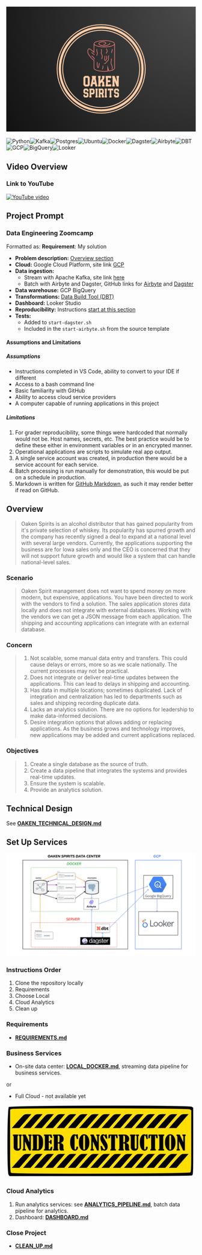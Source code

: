 ![Oaken Spirirts Logo](images/oaken-spirits-logo.png)

![Python](https://img.shields.io/badge/Python-gluegreen)![Kafka](https://img.shields.io/badge/kafka-black)![Postgres](https://img.shields.io/badge/Postgres-lightblue)![Ubuntu](https://img.shields.io/badge/Ubuntu-lightgreen)![Docker](https://img.shields.io/badge/Docker-darkblue)![Dagster](https://img.shields.io/badge/Dagster-violet)![Airbyte](https://img.shields.io/badge/Airbyte-purple)![DBT](https://img.shields.io/badge/DBT-orange)![GCP](https://img.shields.io/badge/GCP-blue)![BigQuery](https://img.shields.io/badge/BigQuery-skyblue)![Looker](https://img.shields.io/badge/Looker_Studio-darkred)

## Video Overview

### Link to YouTube

[![YouTube video](https://img.youtube.com/vi/nwtH_r85Qpw/0.jpg)](https://youtu.be/nwtH_r85Qpw)

## Project Prompt

### Data Engineering Zoomcamp

Formatted as: **Requirement**: My solution

- **Problem description:** [Overview section](#overview)
- **Cloud:** Google Cloud Platform, site link [GCP](https://cloud.google.com/)
- **Data ingestion:**
  - Stream with Apache Kafka, site link [here](https://kafka.apache.org/)
  - Batch with Airbyte and Dagster, GitHub links for [Airbyte](https://github.com/airbytehq) and [Dagster](https://github.com/dagster-io/dagster)
- **Data warehouse:** GCP BigQuery
- **Transformations:** [Data Build Tool (DBT)](https://www.getdbt.com/)
- **Dashboard:** Looker Studio
- **Reproducibility:** Instructions [start at this section](#instructions-order)
- **Tests:**
  - Added to `start-dagster.sh`
  - Included in the `start-airbyte.sh` from the source template

#### Assumptions and Limitations

##### Assumptions

- Instructions completed in VS Code, ability to convert to your IDE if different
- Access to a bash command line
- Basic familiarity with GitHub
- Ability to access cloud service providers
- A computer capable of running applications in this project

##### Limitations

1. For grader reproducibility, some things were hardcoded that normally would not be. Host names, secrets, etc. The best practice would be to define these either in environment variables or in an encrypted manner.
1. Operational applications are scripts to simulate real app output.
1. A single service account was created, in production there would be a service account for each service.
1. Batch processing is run manually for demonstration, this would be put on a schedule in production.
1. Markdown is written for [GitHub Markdown](https://docs.github.com/en/get-started/writing-on-github/getting-started-with-writing-and-formatting-on-github/basic-writing-and-formatting-syntax), as such it may render better if read on GitHub.

## Overview

> Oaken Spirits is an alcohol distributor that has gained popularity from it's private selection of whiskey. Its popularity has spurred growth and the company has recently signed a deal to expand at a national level with several large vendors. Currently, the applications supporting the business are for Iowa sales only and the CEO is concerned that they will not support future growth and would like a system that can handle national-level sales.

### Scenario

> Oaken Spirit management does not want to spend money on more modern, but expensive, applications. You have been directed to work with the vendors to find a solution. The sales application stores data locally and does not integrate with external databases. Working with the vendors we can get a JSON message from each application. The shipping and accounting applications can integrate with an external database.

### Concern

>1. Not scalable, some manual data entry and transfers. This could cause delays or errors, more so as we scale nationally. The current processes may not be practical.
>1. Does not integrate or deliver real-time updates between the applications. This can lead to delays in shipping and accounting.
>1. Has data in multiple locations; sometimes duplicated. Lack of integration and centralization has led to departments such as sales and shipping recording duplicate data.
>1. Lacks an analytics solution. There are no options for leadership to make data-informed decisions.
>1. Desire integration options that allows adding or replacing applications. As the business grows and technology improves, new applications may be added and current applications replaced.

### Objectives

>1. Create a single database as the source of truth.
>1. Create a data pipeline that integrates the systems and provides real-time updates.
>1. Ensure the system is scalable.
>1. Provide an analytics solution.

## Technical Design

See [**OAKEN_TECHNICAL_DESIGN.md**](OAKEN_TECHNICAL_DESIGN.md)

## Set Up Services

![App Services Diagram](images/oaken-service-diagram.png)

### Instructions Order

1. Clone the repository locally
1. Requirements
1. Choose Local
1. Cloud Analytics
1. Clean up

### Requirements

- [**REQUIREMENTS.md**](REQUIREMENTS.md)

### Business Services

- On-site data center: [**LOCAL_DOCKER.md**](LOCAL_DOCKER.md), streaming data pipeline for business services.

or

- Full Cloud - not available yet

![Under Construction](images/under-construction.jpg)

### Cloud Analytics

1. Run analytics services: see [**ANALYTICS_PIPELINE.md**](ANALYTICS_PIPELINE.md), batch data pipeline for analytics.
1. Dashboard: [**DASHBOARD.md**](DASHBOARD.md)

### Close Project

- [**CLEAN_UP.md**](CLEAN_UP.md)